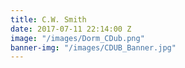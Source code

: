 ```yaml
---
title: C.W. Smith
date: 2017-07-11 22:14:00 Z
image: "/images/Dorm_CDub.png"
banner-img: "/images/CDUB_Banner.jpg"
---
```


